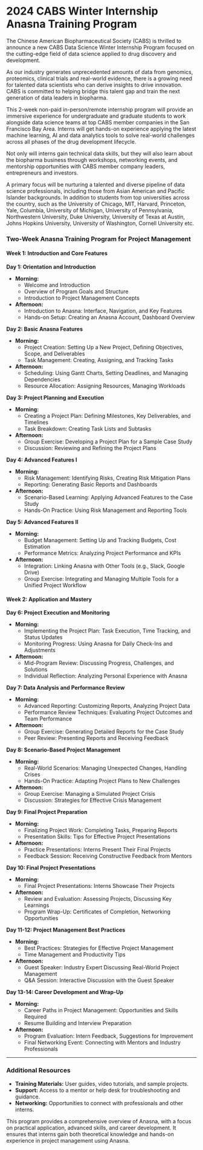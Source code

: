 # 2024 CABS Winter Internship Anasna Training Program

The Chinese American Biopharmaceutical Society (CABS) is thrilled to announce a new CABS Data Science Winter Internship Program focused on the cutting-edge field of data science applied to drug discovery and development.

As our industry generates unprecedented amounts of data from genomics, proteomics, clinical trials and real-world evidence, there is a growing need for talented data scientists who can derive insights to drive innovation. CABS is committed to helping bridge this talent gap and train the next generation of data leaders in biopharma.

This 2-week non-paid in-person/remote internship program will provide an immersive experience for undergraduate and graduate students to work alongside data science teams at top CABS member companies in the San Francisco Bay Area. Interns will get hands-on experience applying the latest machine learning, AI and data analytics tools to solve real-world challenges across all phases of the drug development lifecycle.

Not only will interns gain technical data skills, but they will also learn about the biopharma business through workshops, networking events, and mentorship opportunities with CABS member company leaders, entrepreneurs and investors.

A primary focus will be nurturing a talented and diverse pipeline of data science professionals, including those from Asian American and Pacific Islander backgrounds. In addition to students from top universities across the country, such as the University of Chicago, MIT, Harvard, Princeton, Yale, Columbia, University of Michigan, University of Pennsylvania, Northwestern University, Duke University, University of Texas at Austin, Johns Hopkins University, University of Washington, Cornell University etc.

### **Two-Week Anasna Training Program for Project Management**

#### **Week 1: Introduction and Core Features**

**Day 1: Orientation and Introduction**
- **Morning:**
  - Welcome and Introduction
  - Overview of Program Goals and Structure
  - Introduction to Project Management Concepts
- **Afternoon:**
  - Introduction to Anasna: Interface, Navigation, and Key Features
  - Hands-on Setup: Creating an Anasna Account, Dashboard Overview

**Day 2: Basic Anasna Features**
- **Morning:**
  - Project Creation: Setting Up a New Project, Defining Objectives, Scope, and Deliverables
  - Task Management: Creating, Assigning, and Tracking Tasks
- **Afternoon:**
  - Scheduling: Using Gantt Charts, Setting Deadlines, and Managing Dependencies
  - Resource Allocation: Assigning Resources, Managing Workloads

**Day 3: Project Planning and Execution**
- **Morning:**
  - Creating a Project Plan: Defining Milestones, Key Deliverables, and Timelines
  - Task Breakdown: Creating Task Lists and Subtasks
- **Afternoon:**
  - Group Exercise: Developing a Project Plan for a Sample Case Study
  - Discussion: Reviewing and Refining the Project Plans

**Day 4: Advanced Features I**
- **Morning:**
  - Risk Management: Identifying Risks, Creating Risk Mitigation Plans
  - Reporting: Generating Basic Reports and Dashboards
- **Afternoon:**
  - Scenario-Based Learning: Applying Advanced Features to the Case Study
  - Hands-On Practice: Using Risk Management and Reporting Tools

**Day 5: Advanced Features II**
- **Morning:**
  - Budget Management: Setting Up and Tracking Budgets, Cost Estimation
  - Performance Metrics: Analyzing Project Performance and KPIs
- **Afternoon:**
  - Integration: Linking Anasna with Other Tools (e.g., Slack, Google Drive)
  - Group Exercise: Integrating and Managing Multiple Tools for a Unified Project Workflow

#### **Week 2: Application and Mastery**

**Day 6: Project Execution and Monitoring**
- **Morning:**
  - Implementing the Project Plan: Task Execution, Time Tracking, and Status Updates
  - Monitoring Progress: Using Anasna for Daily Check-Ins and Adjustments
- **Afternoon:**
  - Mid-Program Review: Discussing Progress, Challenges, and Solutions
  - Individual Reflection: Analyzing Personal Experience with Anasna

**Day 7: Data Analysis and Performance Review**
- **Morning:**
  - Advanced Reporting: Customizing Reports, Analyzing Project Data
  - Performance Review Techniques: Evaluating Project Outcomes and Team Performance
- **Afternoon:**
  - Group Exercise: Generating Detailed Reports for the Case Study
  - Peer Review: Presenting Reports and Receiving Feedback

**Day 8: Scenario-Based Project Management**
- **Morning:**
  - Real-World Scenarios: Managing Unexpected Changes, Handling Crises
  - Hands-On Practice: Adapting Project Plans to New Challenges
- **Afternoon:**
  - Group Exercise: Managing a Simulated Project Crisis
  - Discussion: Strategies for Effective Crisis Management

**Day 9: Final Project Preparation**
- **Morning:**
  - Finalizing Project Work: Completing Tasks, Preparing Reports
  - Presentation Skills: Tips for Effective Project Presentations
- **Afternoon:**
  - Practice Presentations: Interns Present Their Final Projects
  - Feedback Session: Receiving Constructive Feedback from Mentors

**Day 10: Final Project Presentations**
- **Morning:**
  - Final Project Presentations: Interns Showcase Their Projects
- **Afternoon:**
  - Review and Evaluation: Assessing Projects, Discussing Key Learnings
  - Program Wrap-Up: Certificates of Completion, Networking Opportunities

**Day 11-12: Project Management Best Practices**
- **Morning:**
  - Best Practices: Strategies for Effective Project Management
  - Time Management and Productivity Tips
- **Afternoon:**
  - Guest Speaker: Industry Expert Discussing Real-World Project Management
  - Q&A Session: Interactive Discussion with the Guest Speaker

**Day 13-14: Career Development and Wrap-Up**
- **Morning:**
  - Career Paths in Project Management: Opportunities and Skills Required
  - Resume Building and Interview Preparation
- **Afternoon:**
  - Program Evaluation: Intern Feedback, Suggestions for Improvement
  - Final Networking Event: Connecting with Mentors and Industry Professionals

---

### **Additional Resources**
- **Training Materials:** User guides, video tutorials, and sample projects.
- **Support:** Access to a mentor or help desk for troubleshooting and guidance.
- **Networking:** Opportunities to connect with professionals and other interns.

This program provides a comprehensive overview of Anasna, with a focus on practical application, advanced skills, and career development. It ensures that interns gain both theoretical knowledge and hands-on experience in project management using Anasna.
